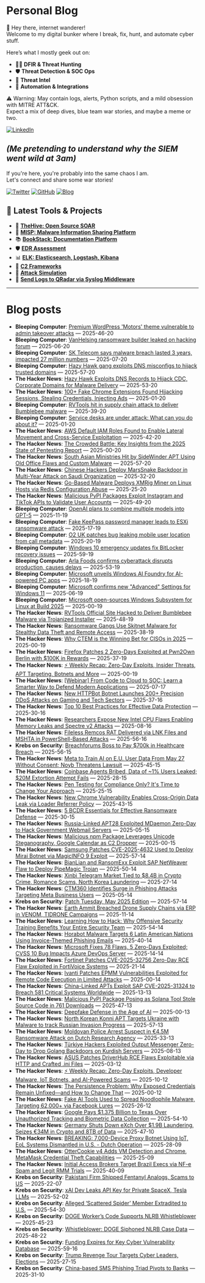 # Personal Blog

👋 Hey there, internet wanderer!  
Welcome to my digital bunker where I break, fix, hunt, and automate cyber stuff.  

Here’s what I mostly geek out on:

- 🕵️‍♂️ **DFIR & Threat Hunting**  
- 🛡️ **Threat Detection & SOC Ops**  
- 🧠 **Threat Intel**  
- 🤖 **Automation & Integrations**

⚠️ Warning: May contain logs, alerts, Python scripts, and a mild obsession with MITRE ATT&CK.  
Expect a mix of deep dives, blue team war stories, and maybe a meme or two.

[![LinkedIn](https://img.shields.io/badge/LinkedIn-Connect-blue?style=flat&logo=linkedin)](https://www.linkedin.com/in/0xatef)

*(Me pretending to understand why the SIEM went wild at 3am)*  
---  
If you're here, you're probably into the same chaos I am.  
Let's connect and share some war stories!

[![Twitter](https://img.shields.io/badge/Twitter-%400xatef-1DA1F2?style=flat&logo=twitter&logoColor=white)](https://twitter.com/0xatef)
[![GitHub](https://img.shields.io/badge/GitHub-0xAtef-181717?style=flat&logo=github)](https://github.com/0xAtef)
[![Blog](https://img.shields.io/badge/Blog-0xAtef.github.io-orange?style=flat&logo=jekyll)](https://0xatef.github.io)


## 🧰 Latest Tools & Projects

- 🐝 [**TheHive: Open Source SOAR**](https://0xatef.github.io/Projects/#thehive-open-source-soar)  
- 🧬 [**MISP: Malware Information Sharing Platform**](https://0xatef.github.io/Projects/#misp-malware-information-sharing-platform)  
- 📚 [**BookStack: Documentation Platform**](https://0xatef.github.io/Projects/#bookstack-documentation-platform)  
- 🛡️ [**EDR Assessment**](https://0xatef.github.io/Projects/#edr-assessment)  
- 📊 [**ELK: Elasticsearch, Logstash, Kibana**](https://0xatef.github.io/Projects/#elk-elasticsearch-logstash-kibana)  
- 🎯 [**C2 Frameworks**](https://0xatef.github.io/Projects/#c2-frameworks)  
- 🧨 [**Attack Simulation**](https://0xatef.github.io/Projects/#attack-simulation)  
- 🔄 [**Send Logs to QRadar via Syslog Middleware**](https://0xatef.github.io/Projects/#how-to-send-logs-from-an-api-to-qradar-siem-through-syslog-middleware)  

---

# Blog posts
<!-- BLOG-POST-LIST:START -->
- **Bleeping Computer**: [Premium WordPress &#39;Motors&#39; theme vulnerable to admin takeover attacks](https://www.bleepingcomputer.com/news/security/premium-wordpress-motors-theme-vulnerable-to-admin-takeover-attacks/) — 2025-46-20
- **Bleeping Computer**: [VanHelsing ransomware builder leaked on hacking forum](https://www.bleepingcomputer.com/news/security/vanhelsing-ransomware-builder-leaked-on-hacking-forum/) — 2025-06-20
- **Bleeping Computer**: [SK Telecom says malware breach lasted 3 years, impacted 27 million numbers](https://www.bleepingcomputer.com/news/security/sk-telecom-says-malware-breach-lasted-3-years-impacted-27-million-numbers/) — 2025-07-20
- **Bleeping Computer**: [Hazy Hawk gang exploits DNS misconfigs to hijack trusted domains](https://www.bleepingcomputer.com/news/security/hazy-hawk-gang-exploits-dns-misconfigs-to-hijack-trusted-domains/) — 2025-57-20
- **The Hacker News**: [Hazy Hawk Exploits DNS Records to Hijack CDC, Corporate Domains for Malware Delivery](https://thehackernews.com/2025/05/hazy-hawk-exploits-dns-records-to.html) — 2025-53-20
- **The Hacker News**: [100+ Fake Chrome Extensions Found Hijacking Sessions, Stealing Credentials, Injecting Ads](https://thehackernews.com/2025/05/100-fake-chrome-extensions-found.html) — 2025-01-20
- **Bleeping Computer**: [RVTools hit in supply chain attack to deliver Bumblebee malware](https://www.bleepingcomputer.com/news/security/rvtools-hit-in-supply-chain-attack-to-deliver-bumblebee-malware/) — 2025-39-20
- **Bleeping Computer**: [Service desks are under attack: What can you do about it?](https://www.bleepingcomputer.com/news/security/service-desks-are-under-attack-what-can-you-do-about-it/) — 2025-01-20
- **The Hacker News**: [AWS Default IAM Roles Found to Enable Lateral Movement and Cross-Service Exploitation](https://thehackernews.com/2025/05/aws-default-iam-roles-found-to-enable.html) — 2025-42-20
- **The Hacker News**: [The Crowded Battle: Key Insights from the 2025 State of Pentesting Report](https://thehackernews.com/2025/05/the-crowded-battle-key-insights-from.html) — 2025-00-20
- **The Hacker News**: [South Asian Ministries Hit by SideWinder APT Using Old Office Flaws and Custom Malware](https://thehackernews.com/2025/05/south-asian-ministries-hit-by.html) — 2025-57-20
- **The Hacker News**: [Chinese Hackers Deploy MarsSnake Backdoor in Multi-Year Attack on Saudi Organization](https://thehackernews.com/2025/05/chinese-hackers-deploy-marssnake.html) — 2025-32-20
- **The Hacker News**: [Go-Based Malware Deploys XMRig Miner on Linux Hosts via Redis Configuration Abuse](https://thehackernews.com/2025/05/go-based-malware-deploys-xmrig-miner-on.html) — 2025-25-20
- **The Hacker News**: [Malicious PyPI Packages Exploit Instagram and TikTok APIs to Validate User Accounts](https://thehackernews.com/2025/05/malicious-pypi-packages-exploit.html) — 2025-49-20
- **Bleeping Computer**: [OpenAI plans to combine multiple models into GPT-5](https://www.bleepingcomputer.com/news/artificial-intelligence/openai-plans-to-combine-multiple-models-into-gpt-5/) — 2025-11-19
- **Bleeping Computer**: [Fake KeePass password manager leads to ESXi ransomware attack](https://www.bleepingcomputer.com/news/security/fake-keepass-password-manager-leads-to-esxi-ransomware-attack/) — 2025-17-19
- **Bleeping Computer**: [O2 UK patches bug leaking mobile user location from call metadata](https://www.bleepingcomputer.com/news/security/o2-uk-patches-bug-leaking-mobile-user-location-from-call-metadata/) — 2025-20-19
- **Bleeping Computer**: [Windows 10 emergency updates fix BitLocker recovery issues](https://www.bleepingcomputer.com/news/microsoft/windows-10-emergency-updates-fix-bitlocker-recovery-issues/) — 2025-59-19
- **Bleeping Computer**: [Arla Foods confirms cyberattack disrupts production, causes delays](https://www.bleepingcomputer.com/news/security/arla-foods-confirms-cyberattack-disrupts-production-causes-delays/) — 2025-53-19
- **Bleeping Computer**: [Microsoft unveils Windows AI Foundry for AI-powered PC apps](https://www.bleepingcomputer.com/news/microsoft/microsoft-unveils-windows-ai-foundry-for-ai-powered-pc-apps/) — 2025-18-19
- **Bleeping Computer**: [Microsoft confirms new &quot;Advanced&quot; Settings for Windows 11](https://www.bleepingcomputer.com/news/microsoft/microsoft-confirms-new-advanced-settings-for-windows-11/) — 2025-06-19
- **Bleeping Computer**: [Microsoft open-sources Windows Subsystem for Linux at Build 2025](https://www.bleepingcomputer.com/news/microsoft/microsoft-open-sources-windows-subsystem-for-linux-at-build-2025/) — 2025-00-19
- **The Hacker News**: [RVTools Official Site Hacked to Deliver Bumblebee Malware via Trojanized Installer](https://thehackernews.com/2025/05/rvtools-official-site-hacked-to-deliver.html) — 2025-48-19
- **The Hacker News**: [Ransomware Gangs Use Skitnet Malware for Stealthy Data Theft and Remote Access](https://thehackernews.com/2025/05/ransomware-gangs-use-skitnet-malware.html) — 2025-38-19
- **The Hacker News**: [Why CTEM is the Winning Bet for CISOs in 2025](https://thehackernews.com/2025/05/why-ctem-is-winning-bet-for-cisos-in.html) — 2025-00-19
- **The Hacker News**: [Firefox Patches 2 Zero-Days Exploited at Pwn2Own Berlin with $100K in Rewards](https://thehackernews.com/2025/05/firefox-patches-2-zero-days-exploited.html) — 2025-37-19
- **The Hacker News**: [⚡ Weekly Recap: Zero-Day Exploits, Insider Threats, APT Targeting, Botnets and More](https://thehackernews.com/2025/05/weekly-recap-zero-day-exploits-insider.html) — 2025-00-19
- **The Hacker News**: [[Webinar] From Code to Cloud to SOC: Learn a Smarter Way to Defend Modern Applications](https://thehackernews.com/2025/05/from-code-to-cloud-to-soc-learn-smarter.html) — 2025-07-17
- **The Hacker News**: [New HTTPBot Botnet Launches 200+ Precision DDoS Attacks on Gaming and Tech Sectors](https://thehackernews.com/2025/05/new-httpbot-botnet-launches-200.html) — 2025-37-16
- **The Hacker News**: [Top 10 Best Practices for Effective Data Protection](https://thehackernews.com/2025/05/top-10-best-practices-for-effective.html) — 2025-30-16
- **The Hacker News**: [Researchers Expose New Intel CPU Flaws Enabling Memory Leaks and Spectre v2 Attacks](https://thehackernews.com/2025/05/researchers-expose-new-intel-cpu-flaws.html) — 2025-08-16
- **The Hacker News**: [Fileless Remcos RAT Delivered via LNK Files and MSHTA in PowerShell-Based Attacks](https://thehackernews.com/2025/05/fileless-remcos-rat-delivered-via-lnk.html) — 2025-56-16
- **Krebs on Security**: [Breachforums Boss to Pay $700k in Healthcare Breach](https://krebsonsecurity.com/2025/05/breachforums-boss-to-pay-700k-in-healthcare-breach/) — 2025-56-15
- **The Hacker News**: [Meta to Train AI on E.U. User Data From May 27 Without Consent; Noyb Threatens Lawsuit](https://thehackernews.com/2025/05/meta-to-train-ai-on-eu-user-data-from.html) — 2025-45-15
- **The Hacker News**: [Coinbase Agents Bribed, Data of ~1% Users Leaked; $20M Extortion Attempt Fails](https://thehackernews.com/2025/05/coinbase-agents-bribed-data-of-1-users.html) — 2025-28-15
- **The Hacker News**: [Pen Testing for Compliance Only? It&#39;s Time to Change Your Approach](https://thehackernews.com/2025/05/pen-testing-for-compliance-only-its.html) — 2025-25-15
- **The Hacker News**: [New Chrome Vulnerability Enables Cross-Origin Data Leak via Loader Referrer Policy](https://thehackernews.com/2025/05/new-chrome-vulnerability-enables-cross.html) — 2025-43-15
- **The Hacker News**: [5 BCDR Essentials for Effective Ransomware Defense](https://thehackernews.com/2025/05/top-5-bcdr-capabilities-for-ransomware-defense.html) — 2025-30-15
- **The Hacker News**: [Russia-Linked APT28 Exploited MDaemon Zero-Day to Hack Government Webmail Servers](https://thehackernews.com/2025/05/russia-linked-apt28-exploited-mdaemon.html) — 2025-05-15
- **The Hacker News**: [Malicious npm Package Leverages Unicode Steganography, Google Calendar as C2 Dropper](https://thehackernews.com/2025/05/malicious-npm-package-leverages-unicode.html) — 2025-00-15
- **The Hacker News**: [Samsung Patches CVE-2025-4632 Used to Deploy Mirai Botnet via MagicINFO 9 Exploit](https://thehackernews.com/2025/05/samsung-patches-cve-2025-4632-used-to.html) — 2025-57-14
- **The Hacker News**: [BianLian and RansomExx Exploit SAP NetWeaver Flaw to Deploy PipeMagic Trojan](https://thehackernews.com/2025/05/bianlian-and-ransomexx-exploit-sap.html) — 2025-50-14
- **The Hacker News**: [Xinbi Telegram Market Tied to $8.4B in Crypto Crime, Romance Scams, North Korea Laundering](https://thehackernews.com/2025/05/xinbi-telegram-market-tied-to-84b-in.html) — 2025-27-14
- **The Hacker News**: [CTM360 Identifies Surge in Phishing Attacks Targeting Meta Business Users](https://thehackernews.com/2025/05/ctm360-identifies-surge-in-phishing.html) — 2025-05-14
- **Krebs on Security**: [Patch Tuesday, May 2025 Edition](https://krebsonsecurity.com/2025/05/patch-tuesday-may-2025-edition/) — 2025-57-14
- **The Hacker News**: [Earth Ammit Breached Drone Supply Chains via ERP in VENOM, TIDRONE Campaigns](https://thehackernews.com/2025/05/earth-ammit-breached-drone-supply.html) — 2025-11-14
- **The Hacker News**: [Learning How to Hack: Why Offensive Security Training Benefits Your Entire Security Team](https://thehackernews.com/2025/05/learning-how-to-hack-why-offensive.html) — 2025-54-14
- **The Hacker News**: [Horabot Malware Targets 6 Latin American Nations Using Invoice-Themed Phishing Emails](https://thehackernews.com/2025/05/horabot-malware-targets-6-latin.html) — 2025-40-14
- **The Hacker News**: [Microsoft Fixes 78 Flaws, 5 Zero-Days Exploited; CVSS 10 Bug Impacts Azure DevOps Server](https://thehackernews.com/2025/05/microsoft-fixes-78-flaws-5-zero-days.html) — 2025-14-14
- **The Hacker News**: [Fortinet Patches CVE-2025-32756 Zero-Day RCE Flaw Exploited in FortiVoice Systems](https://thehackernews.com/2025/05/fortinet-patches-cve-2025-32756-zero.html) — 2025-21-14
- **The Hacker News**: [Ivanti Patches EPMM Vulnerabilities Exploited for Remote Code Execution in Limited Attacks](https://thehackernews.com/2025/05/ivanti-patches-epmm-vulnerabilities.html) — 2025-00-14
- **The Hacker News**: [China-Linked APTs Exploit SAP CVE-2025-31324 to Breach 581 Critical Systems Worldwide](https://thehackernews.com/2025/05/china-linked-apts-exploit-sap-cve-2025.html) — 2025-13-13
- **The Hacker News**: [Malicious PyPI Package Posing as Solana Tool Stole Source Code in 761 Downloads](https://thehackernews.com/2025/05/malicious-pypi-package-posing-as-solana.html) — 2025-47-13
- **The Hacker News**: [Deepfake Defense in the Age of AI](https://thehackernews.com/2025/05/deepfake-defense-in-age-of-ai.html) — 2025-00-13
- **The Hacker News**: [North Korean Konni APT Targets Ukraine with Malware to track Russian Invasion Progress](https://thehackernews.com/2025/05/north-korean-konni-apt-targets-ukraine.html) — 2025-57-13
- **The Hacker News**: [Moldovan Police Arrest Suspect in €4.5M Ransomware Attack on Dutch Research Agency](https://thehackernews.com/2025/05/moldovan-police-arrest-suspect-in-45m.html) — 2025-33-13
- **The Hacker News**: [Türkiye Hackers Exploited Output Messenger Zero-Day to Drop Golang Backdoors on Kurdish Servers](https://thehackernews.com/2025/05/turkiye-hackers-exploited-output.html) — 2025-08-13
- **The Hacker News**: [ASUS Patches DriverHub RCE Flaws Exploitable via HTTP and Crafted .ini Files](https://thehackernews.com/2025/05/asus-patches-driverhub-rce-flaws.html) — 2025-03-12
- **The Hacker News**: [⚡ Weekly Recap: Zero-Day Exploits, Developer Malware, IoT Botnets, and AI-Powered Scams](https://thehackernews.com/2025/05/weekly-recap-zero-day-exploits.html) — 2025-10-12
- **The Hacker News**: [The Persistence Problem: Why Exposed Credentials Remain Unfixed—and How to Change That](https://thehackernews.com/2025/05/the-persistence-problem-why-exposed.html) — 2025-00-12
- **The Hacker News**: [Fake AI Tools Used to Spread Noodlophile Malware, Targeting 62,000+ via Facebook Lures](https://thehackernews.com/2025/05/fake-ai-tools-used-to-spread.html) — 2025-26-12
- **The Hacker News**: [Google Pays $1.375 Billion to Texas Over Unauthorized Tracking and Biometric Data Collection](https://thehackernews.com/2025/05/google-pays-1375-billion-to-texas-over.html) — 2025-54-10
- **The Hacker News**: [Germany Shuts Down eXch Over $1.9B Laundering, Seizes €34M in Crypto and 8TB of Data](https://thehackernews.com/2025/05/germany-shuts-down-exch-over-19b.html) — 2025-47-10
- **The Hacker News**: [BREAKING: 7,000-Device Proxy Botnet Using IoT, EoL Systems Dismantled in U.S. - Dutch Operation](https://thehackernews.com/2025/05/breaking-7000-device-proxy-botnet-using.html) — 2025-28-09
- **The Hacker News**: [OtterCookie v4 Adds VM Detection and Chrome, MetaMask Credential Theft Capabilities](https://thehackernews.com/2025/05/ottercookie-v4-adds-vm-detection-and.html) — 2025-25-09
- **The Hacker News**: [Initial Access Brokers Target Brazil Execs via NF-e Spam and Legit RMM Trials](https://thehackernews.com/2025/05/initial-access-brokers-target-brazil.html) — 2025-40-09
- **Krebs on Security**: [Pakistani Firm Shipped Fentanyl Analogs, Scams to US](https://krebsonsecurity.com/2025/05/pakistani-firm-shipped-fentanyl-analogs-scams-to-us/) — 2025-22-07
- **Krebs on Security**: [xAI Dev Leaks API Key for Private SpaceX, Tesla LLMs](https://krebsonsecurity.com/2025/05/xai-dev-leaks-api-key-for-private-spacex-tesla-llms/) — 2025-52-02
- **Krebs on Security**: [Alleged ‘Scattered Spider’ Member Extradited to U.S.](https://krebsonsecurity.com/2025/04/alleged-scattered-spider-member-extradited-to-u-s/) — 2025-54-30
- **Krebs on Security**: [DOGE Worker’s Code Supports NLRB Whistleblower](https://krebsonsecurity.com/2025/04/doge-workers-code-supports-nlrb-whistleblower/) — 2025-45-23
- **Krebs on Security**: [Whistleblower: DOGE Siphoned NLRB Case Data](https://krebsonsecurity.com/2025/04/whistleblower-doge-siphoned-nlrb-case-data/) — 2025-48-22
- **Krebs on Security**: [Funding Expires for Key Cyber Vulnerability Database](https://krebsonsecurity.com/2025/04/funding-expires-for-key-cyber-vulnerability-database/) — 2025-59-16
- **Krebs on Security**: [Trump Revenge Tour Targets Cyber Leaders, Elections](https://krebsonsecurity.com/2025/04/trump-revenge-tour-targets-cyber-leaders-elections/) — 2025-27-15
- **Krebs on Security**: [China-based SMS Phishing Triad Pivots to Banks](https://krebsonsecurity.com/2025/04/china-based-sms-phishing-triad-pivots-to-banks/) — 2025-31-10<!-- BLOG-POST-LIST:END -->
